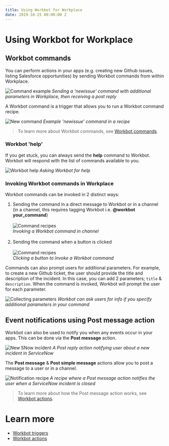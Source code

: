 ```yaml
---
title: Using Workbot for Workplace
date: 2019-10-25 00:00:00 Z
---
```


# Using Workbot for Workplace
## Workbot commands
You can perform actions in your apps (e.g. creating new Github issues, listing Salesforce opportunities) by sending Workbot commands from within Workplace.

![Command example](~@img/workbot-for-workplace/workbot-command-example.png)
*Sending a 'newissue' command with additional parameters in Workplace, then receiving a post reply*

A Workbot command is a trigger that allows you to run a Workbot command recipe.

![New command](~@img/workbot-for-workplace/new-command.png)
*Example 'newissue' command in a recipe*

> To learn more about Workbot commands, see [Workbot commands](/workbot-for-workplace/workbot-triggers.md).

### Workbot 'help'
If you get stuck, you can always send the **help** command to Workbot. Workbot will respond with the list of commands available to you.

![Workbot help](~@img/workbot-for-workplace/workbot-help.png)
*Asking Workbot for help*

### Invoking Workbot commands in Workplace
Workbot commands can be invoked in 2 distinct ways:
1. Sending the command in a direct message to Workbot or in a channel (in a channel, this requires tagging Workbot i.e. **@workbot your_command**)<br><br>
![Command recipes](~@img/workbot-for-workplace/bot-in-channel.png)<br>*Invoking a Workbot command in channel*
<br><br>
2. Sending the command when a button is clicked<br><br>
![Command recipes](~@img/workbot-for-workplace/button-click.png)<br>*Clicking a button to invoke a Workbot command*

Commands can also prompt users for additional parameters. For example, to create a new Github ticket, the user should provide the title and description of the incident. In this case, you can add 2 parameters; `title` & `description`. When the command is invoked, Workbot will prompt the user for each parameter.

![Collecting parameters](~@img/workbot-for-workplace/collecting-parameters.png)
*Workbot can ask users for info if you specify additional parameters in your command*

## Event notifications using Post message action
Workbot can also be used to notify you when any events occur in your apps. This can be done via the **Post message** action.

![New SNow incident](~@img/workbot-for-workplace/new-snow-incident.png)
*A Post reply action notifying user about a new incident in ServiceNow*

The **Post message** & **Post simple message** actions allow you to post a message to a user or in a channel.

![Notification recipe](~@img/workbot-for-workplace/notification-recipe.png)
*A recipe where a Post message action notifies the user when a ServiceNow incident is closed*

>To learn more about how the Post message action works, see [Workbot actions](/workbot-for-workplace/workbot-actions.md).

# Learn more
- [Workbot triggers](/workbot-for-workplace/workbot-triggers.md)
- [Workbot actions](/workbot-for-workplace/workbot-actions.md)
